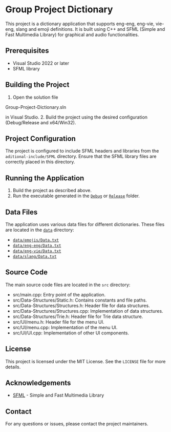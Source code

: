 # Group Project Dictionary

This project is a dictionary application that supports eng-eng, eng-vie, vie-eng, slang and emoji definitions. It is built using C++ and SFML (Simple and Fast Multimedia Library) for graphical and audio functionalities.

## Prerequisites

- Visual Studio 2022 or later
- SFML library

## Building the Project

1. Open the solution file 

Group-Project-Dictionary.sln

 in Visual Studio.
2. Build the project using the desired configuration (Debug/Release and x64/Win32).

## Project Configuration

The project is configured to include SFML headers and libraries from the `aditional-include/SFML` directory. Ensure that the SFML library files are correctly placed in this directory.

## Running the Application

1. Build the project as described above.
2. Run the executable generated in the [`Debug`](command:_github.copilot.openSymbolFromReferences?%5B%22%22%2C%5B%7B%22uri%22%3A%7B%22scheme%22%3A%22file%22%2C%22authority%22%3A%22%22%2C%22path%22%3A%22%2Fd%3A%2FHCMUS%2FYear%201%2FTerm%203%2FData%20Structures%2FLab%2FGroup08%2FGroup08%2FCS163-Dictionary%2FGroup-Project-Dictionary.sln%22%2C%22query%22%3A%22%22%2C%22fragment%22%3A%22%22%7D%2C%22pos%22%3A%7B%22line%22%3A9%2C%22character%22%3A2%7D%7D%5D%2C%22bda1c395-6bcf-4e59-bc42-bda177e90cb2%22%5D "Go to definition") or [`Release`](command:_github.copilot.openSymbolFromReferences?%5B%22%22%2C%5B%7B%22uri%22%3A%7B%22scheme%22%3A%22file%22%2C%22authority%22%3A%22%22%2C%22path%22%3A%22%2Fd%3A%2FHCMUS%2FYear%201%2FTerm%203%2FData%20Structures%2FLab%2FGroup08%2FGroup08%2FCS163-Dictionary%2FGroup-Project-Dictionary.sln%22%2C%22query%22%3A%22%22%2C%22fragment%22%3A%22%22%7D%2C%22pos%22%3A%7B%22line%22%3A11%2C%22character%22%3A2%7D%7D%5D%2C%22bda1c395-6bcf-4e59-bc42-bda177e90cb2%22%5D "Go to definition") folder.

## Data Files

The application uses various data files for different dictionaries. These files are located in the [`data`](command:_github.copilot.openSymbolFromReferences?%5B%22%22%2C%5B%7B%22uri%22%3A%7B%22scheme%22%3A%22file%22%2C%22authority%22%3A%22%22%2C%22path%22%3A%22%2Fd%3A%2FHCMUS%2FYear%201%2FTerm%203%2FData%20Structures%2FLab%2FGroup08%2FGroup08%2FCS163-Dictionary%2FGroup-Project-Dictionary%2Fsrc%2FData-Structures%2FStructures.cpp%22%2C%22query%22%3A%22%22%2C%22fragment%22%3A%22%22%7D%2C%22pos%22%3A%7B%22line%22%3A17%2C%22character%22%3A1%7D%7D%2C%7B%22uri%22%3A%7B%22scheme%22%3A%22file%22%2C%22authority%22%3A%22%22%2C%22path%22%3A%22%2Fd%3A%2FHCMUS%2FYear%201%2FTerm%203%2FData%20Structures%2FLab%2FGroup08%2FGroup08%2FCS163-Dictionary%2FGroup-Project-Dictionary%2Fsrc%2FData-Structures%2FStructures.h%22%2C%22query%22%3A%22%22%2C%22fragment%22%3A%22%22%7D%2C%22pos%22%3A%7B%22line%22%3A177%2C%22character%22%3A22%7D%7D%2C%7B%22uri%22%3A%7B%22scheme%22%3A%22file%22%2C%22authority%22%3A%22%22%2C%22path%22%3A%22%2Fd%3A%2FHCMUS%2FYear%201%2FTerm%203%2FData%20Structures%2FLab%2FGroup08%2FGroup08%2FCS163-Dictionary%2FGroup-Project-Dictionary%2Faditional-include%2FSFML%2Finclude%2FSFML%2FGraphics%2FTransformable.hpp%22%2C%22query%22%3A%22%22%2C%22fragment%22%3A%22%22%7D%2C%22pos%22%3A%7B%22line%22%3A316%2C%22character%22%3A14%7D%7D%2C%7B%22uri%22%3A%7B%22scheme%22%3A%22file%22%2C%22authority%22%3A%22%22%2C%22path%22%3A%22%2Fd%3A%2FHCMUS%2FYear%201%2FTerm%203%2FData%20Structures%2FLab%2FGroup08%2FGroup08%2FCS163-Dictionary%2FGroup-Project-Dictionary%2Fsrc%2FData-Structures%2FStructures.cpp%22%2C%22query%22%3A%22%22%2C%22fragment%22%3A%22%22%7D%2C%22pos%22%3A%7B%22line%22%3A423%2C%22character%22%3A16%7D%7D%5D%2C%22bda1c395-6bcf-4e59-bc42-bda177e90cb2%22%5D "Go to definition") directory:

- [`data/emojis/Data.txt`](command:_github.copilot.openSymbolFromReferences?%5B%22%22%2C%5B%7B%22uri%22%3A%7B%22scheme%22%3A%22file%22%2C%22authority%22%3A%22%22%2C%22path%22%3A%22%2Fd%3A%2FHCMUS%2FYear%201%2FTerm%203%2FData%20Structures%2FLab%2FGroup08%2FGroup08%2FCS163-Dictionary%2FGroup-Project-Dictionary%2Fsrc%2FData-Structures%2FStructures.cpp%22%2C%22query%22%3A%22%22%2C%22fragment%22%3A%22%22%7D%2C%22pos%22%3A%7B%22line%22%3A17%2C%22character%22%3A1%7D%7D%2C%7B%22uri%22%3A%7B%22scheme%22%3A%22file%22%2C%22authority%22%3A%22%22%2C%22path%22%3A%22%2Fd%3A%2FHCMUS%2FYear%201%2FTerm%203%2FData%20Structures%2FLab%2FGroup08%2FGroup08%2FCS163-Dictionary%2FGroup-Project-Dictionary%2Fsrc%2FData-Structures%2FStructures.h%22%2C%22query%22%3A%22%22%2C%22fragment%22%3A%22%22%7D%2C%22pos%22%3A%7B%22line%22%3A177%2C%22character%22%3A22%7D%7D%5D%2C%22bda1c395-6bcf-4e59-bc42-bda177e90cb2%22%5D "Go to definition")
- [`data/eng-eng/Data.txt`](command:_github.copilot.openSymbolFromReferences?%5B%22%22%2C%5B%7B%22uri%22%3A%7B%22scheme%22%3A%22file%22%2C%22authority%22%3A%22%22%2C%22path%22%3A%22%2Fd%3A%2FHCMUS%2FYear%201%2FTerm%203%2FData%20Structures%2FLab%2FGroup08%2FGroup08%2FCS163-Dictionary%2FGroup-Project-Dictionary%2Fsrc%2FData-Structures%2FStructures.cpp%22%2C%22query%22%3A%22%22%2C%22fragment%22%3A%22%22%7D%2C%22pos%22%3A%7B%22line%22%3A17%2C%22character%22%3A1%7D%7D%2C%7B%22uri%22%3A%7B%22scheme%22%3A%22file%22%2C%22authority%22%3A%22%22%2C%22path%22%3A%22%2Fd%3A%2FHCMUS%2FYear%201%2FTerm%203%2FData%20Structures%2FLab%2FGroup08%2FGroup08%2FCS163-Dictionary%2FGroup-Project-Dictionary%2Fsrc%2FData-Structures%2FStructures.h%22%2C%22query%22%3A%22%22%2C%22fragment%22%3A%22%22%7D%2C%22pos%22%3A%7B%22line%22%3A177%2C%22character%22%3A22%7D%7D%5D%2C%22bda1c395-6bcf-4e59-bc42-bda177e90cb2%22%5D "Go to definition")
- [`data/eng-vie/Data.txt`](command:_github.copilot.openSymbolFromReferences?%5B%22%22%2C%5B%7B%22uri%22%3A%7B%22scheme%22%3A%22file%22%2C%22authority%22%3A%22%22%2C%22path%22%3A%22%2Fd%3A%2FHCMUS%2FYear%201%2FTerm%203%2FData%20Structures%2FLab%2FGroup08%2FGroup08%2FCS163-Dictionary%2FGroup-Project-Dictionary%2Fsrc%2FData-Structures%2FStructures.cpp%22%2C%22query%22%3A%22%22%2C%22fragment%22%3A%22%22%7D%2C%22pos%22%3A%7B%22line%22%3A17%2C%22character%22%3A1%7D%7D%2C%7B%22uri%22%3A%7B%22scheme%22%3A%22file%22%2C%22authority%22%3A%22%22%2C%22path%22%3A%22%2Fd%3A%2FHCMUS%2FYear%201%2FTerm%203%2FData%20Structures%2FLab%2FGroup08%2FGroup08%2FCS163-Dictionary%2FGroup-Project-Dictionary%2Fsrc%2FData-Structures%2FStructures.h%22%2C%22query%22%3A%22%22%2C%22fragment%22%3A%22%22%7D%2C%22pos%22%3A%7B%22line%22%3A177%2C%22character%22%3A22%7D%7D%5D%2C%22bda1c395-6bcf-4e59-bc42-bda177e90cb2%22%5D "Go to definition")
- [`data/slang/Data.txt`](command:_github.copilot.openSymbolFromReferences?%5B%22%22%2C%5B%7B%22uri%22%3A%7B%22scheme%22%3A%22file%22%2C%22authority%22%3A%22%22%2C%22path%22%3A%22%2Fd%3A%2FHCMUS%2FYear%201%2FTerm%203%2FData%20Structures%2FLab%2FGroup08%2FGroup08%2FCS163-Dictionary%2FGroup-Project-Dictionary%2Fsrc%2FData-Structures%2FStructures.cpp%22%2C%22query%22%3A%22%22%2C%22fragment%22%3A%22%22%7D%2C%22pos%22%3A%7B%22line%22%3A17%2C%22character%22%3A1%7D%7D%2C%7B%22uri%22%3A%7B%22scheme%22%3A%22file%22%2C%22authority%22%3A%22%22%2C%22path%22%3A%22%2Fd%3A%2FHCMUS%2FYear%201%2FTerm%203%2FData%20Structures%2FLab%2FGroup08%2FGroup08%2FCS163-Dictionary%2FGroup-Project-Dictionary%2Fsrc%2FData-Structures%2FStructures.h%22%2C%22query%22%3A%22%22%2C%22fragment%22%3A%22%22%7D%2C%22pos%22%3A%7B%22line%22%3A177%2C%22character%22%3A22%7D%7D%5D%2C%22bda1c395-6bcf-4e59-bc42-bda177e90cb2%22%5D "Go to definition")

## Source Code

The main source code files are located in the `src` directory:

- src/main.cpp: Entry point of the application.
- src/Data-Structures/Static.h: Contains constants and file paths.
- src/Data-Structures/Structures.h: Header file for data structures.
- src/Data-Structures/Structures.cpp: Implementation of data structures.
- src/Data-Structures/Trie.h: Header file for Trie data structure.
- src/UI/menu.h: Header file for the menu UI.
- src/UI/menu.cpp: Implementation of the menu UI.
- src/UI/UI.cpp: Implementation of other UI components.

## License

This project is licensed under the MIT License. See the `LICENSE` file for more details.

## Acknowledgements

- [SFML](https://www.sfml-dev.org/) - Simple and Fast Multimedia Library

## Contact

For any questions or issues, please contact the project maintainers.